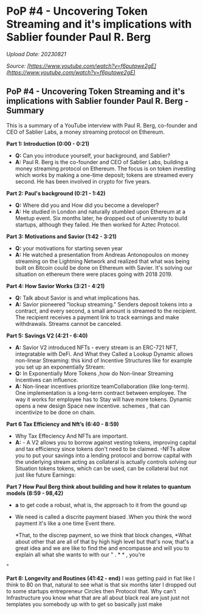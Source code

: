 # PoP #4 - Uncovering Token Streaming and it's implications with Sablier founder  Paul R. Berg

*Upload Date: 20230821*

*Source: [https://www.youtube.com/watch?v=f6putpwe2gE](https://www.youtube.com/watch?v=f6putpwe2gE)*


## PoP #4 - Uncovering Token Streaming and it's implications with Sablier founder Paul R. Berg - Summary

This is a summary of a YouTube interview with Paul R. Berg, co-founder and CEO of Sablier Labs, a money streaming protocol on Ethereum.

**Part 1: Introduction (0:00 - 0:21)**

*   **Q:** Can you introduce yourself, your background, and Sablier?
*   **A:** Paul R. Berg is the co-founder and CEO of Sablier Labs, building a money streaming protocol on Ethereum. The focus is on token investing which works by making a one-time deposit; tokens are streamed every second. He has been involved in crypto for five years.

**Part 2: Paul's background (0:21 - 1:42)**

*   **Q:** Where did you and How did you become a developer?
*   **A:** He studied in London and naturally stumbled upon Ethereum at a Meetup event. Six months later, he dropped out of university to build startups, although they failed. He then worked for Aztec Protocol.

**Part 3: Motivations and Savior (1:42 - 3:21)**

*   **Q:** your motivations for starting seven year
*   **A:** He watched a presentation from Andreas Antonopoulos on money streaming on the Lightning Network and realized that what was being built on Bitcoin could be done on Ethereum with Savier. It's solving our situation on ethereum there were places going with 2018 2019.

**Part 4: How Savior Works (3:21 - 4:21)**

*   **Q:** Talk about Savior is and what implications has.
*   **A:** Savior pioneered "lockup streaming." Senders deposit tokens into a contract, and every second, a small amount is streamed to the recipient. The recipient receives a payment link to track earnings and make withdrawals. Streams cannot be canceled.

**Part 5: Savings V2 (4:21 - 6:40)**

*  **A:** Savior V2 introduced NFTs - every stream is an ERC-721 NFT, integratable with DeFi. And What they Called a Lookup Dynamic allows non-linear Streaming: this kind of Incentive Structures like for example you set up an exponentially Stream:
*  **Q:** In Exponentially More Tokens ,how do Non-linear Streaming Incentives can influence.
*  **A:** Non-linear incentives prioritize teamCollaboration (like long-term). One implementation is a long-term contract between employee. The way it works for employee has to Stay will have more tokens. Dynamic opens a new design Space new incentive. schemes , that can incentivize to be done on chain.

**Part 6 Tax Efficiency and Nft’s (6:40 - 8:59)**

* Why Tax Effeciency And NFTs are important.
* **A:** - A V2 allows you to borrow against vesting tokens, improving capital and tax efficiency since tokens don't need to be claimed.
    -NFTs allow you to put your savings into a lending protocol and borrow capital with the underlying stream acting as collateral is actually controls solving our Situation tokens tokens, which can be used, can be collateral but not just like future Earnings:

**Part 7 How Paul Berg think about building and how it relates to quantum models (8:59 - 98,42)**

*   **a** to get code a robust, what is, the approach to it from the gound up
*  We need is called a discrite payment biased .When you think the word payment it's like a one time Event there.

    *That, to the
discrep payment, so we think that block changes,
*What about  other that are all of that by high high
      level but that's now, that's a great idea and we are like
       to find the and encompasse and will you to explain all what she wants to
         with our  "
.
       *  *  , you're

"

**Part 8: Longevity and Routines (41:42 - end)**
I was getting paid in fiat like I think to 80 on
that, natural to see what is that six months later I dropped
out to some startups entrepreneur Circles then Protocol
that. Why can't Infrastructure you know what
that are all about black real are just just not
templates you
somebody up with to get so basically just make

#####
